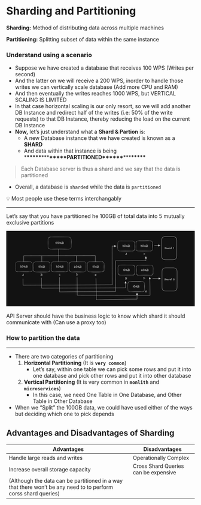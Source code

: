 # Sharding and Partitioning

**Sharding:** Method of distributing data across multiple machines

**Partitioning:** Splitting subset of data within the same instance

### Understand using a scenario

- Suppose we have created a database that receives 100 WPS (Writes per second)
- And the latter on we will receive a 200 WPS, inorder to handle those writes we can vertically scale database (Add more CPU and RAM)
- And then eventually the writes reaches 1000 WPS, but VERTICAL SCALING IS LIMITED
- In that case horizontal scaling is our only resort, so we will add another DB Instance and redirect half of the writes (i.e: 50% of the write requests) to that DB Instance, thereby reducing the load on the current DB Instance
- **Now,** let’s just understand what a **Shard & Partion** is:
  - A new Database instance that we have created is known as a **SHARD**
  - And data within that instance is being \***\*\*\*\*\***\*\*\***\*\*\*\*\***PARTITIONED\***\*\*\*\*\***\*\*\***\*\*\*\*\***

> Each Database server is thus a shard
> and we say that the data is partitioned

- Overall, a database is `sharded` while the data is `partitioned`

<aside>
💡 Most people use these terms interchangably
</aside>

---

Let’s say that you have partitioned he 100GB of total data into 5 mutually exclusive partitions

![API Server should have the business logic to know which shard it should communicate with (Can use a proxy too)](../../Images/Sharding%20and%20Partitioning/sharding-partitioning.png)

API Server should have the business logic to know which shard it should communicate with (Can use a proxy too)

### How to partition the data

---

- There are two categories of partitioning
  1. **Horizontal Partitioning** (It is **`very common`**)
     - Let’s say, within one table we can pick some rows and put it into one database and pick other rows and put it into other database
  2. **Vertical Partitioning** (It is very common in **`monlith`** and **`microservices`**)
     - In this case, we need One Table in One Database, and Other Table in Other Database
- When we “Split” the 100GB data, we could have used either of the ways but deciding which one to pick depends

## Advantages and Disadvantages of Sharding

| Advantages                                                                                                     | Disadvantages                        |
| -------------------------------------------------------------------------------------------------------------- | ------------------------------------ |
| Handle large reads and writes                                                                                  | Operationally Complex                |
| Increase overall storage capacity                                                                              | Cross Shard Queries can be expensive |
| (Although the data can be partitioned in a way that there won’t be any need to to perform corss shard queries) |                                      |
